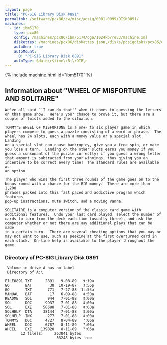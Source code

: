 ```yaml
---
layout: page
title: "PC-SIG Library Disk #891"
permalink: /software/pcx86/sw/misc/pcsig/0001-0999/DISK0891/
machines:
  - id: ibm5170
    type: pcx86
    config: /machines/pcx86/ibm/5170/cga/1024kb/rev3/machine.xml
    diskettes: /machines/pcx86/diskettes.json,/disks/pcsigdisks/pcx86/diskettes.json
    autoGen: true
    autoMount:
      B: "PC-SIG Library Disk 0891"
    autoType: $date\r$time\rB:\rDIR\r
---
```


{% include machine.html id="ibm5170" %}

## Information about "WHEEL OF MISFORTUNE AND SOLITAIRE"

    We've all said ``I can do that'' when it comes to guessing the letters
    on that game show.  Here's your chance to prove it, but there are a
    couple of twists added to the situation.
    
    TOMMY'S WHEEL OF MISFORTUNE is a one- to six player game in which
    players compete to guess a puzzle consisting of a word or phrase.  The
    wheel has 24 slots, each with a money value or a special slot.  Landing
    on a special slot can cause bankruptcy, give you a free spin, or make
    you lose a turn.  Landing on the other slots earns you money if you
    guess a consonant of the puzzle correctly; if you guess a wrong letter
    that amount is subtracted from your winnings, thus giving you an
    incentive to be correct every time!  The standard rules are available as
    an option.
    
    The player who wins the first three rounds of the game goes on to the
    bonus round with a chance for the BIG money.  There are more than 1,200
    phrases packed into this fast paced and addictive program which features
    pop-up instructions, mute switch, and a moving Vanna.
    
    SOLITAIRE is a computer version of the classic card game with
    additional features.  Undo your last card played, select the number of
    cards to turn from the deck each time (usually three), and ask the
    computer whether or not there are any additional plays that can be made
    in a certain turn.  There are several cheating options that you may or
    may not want to use, such as peeking at the first overturned card in
    each stack.  On-line help is available to the player throughout the
    game.

### Directory of PC-SIG Library Disk 0891

     Volume in drive A has no label
     Directory of A:\

    FILE0891 TXT      2891   9-08-89   9:19a
    GO       BAT        38  10-19-87   3:56p
    GO       TXT       771   7-27-88  11:53a
    MANUAL   BAT        17   6-09-88   8:50a
    README   SOL       944   7-01-88   8:00a
    SOL      DOC      9937   7-01-88   8:00a
    SOL      EXE     58688   7-01-88   8:00a
    SOLHELP  DTA     38144   7-01-88   8:00a
    SOLHELP  INX       277   7-01-88   8:00a
    TOMMYS   DOC      4727   8-04-89   7:06a
    WHEEL    DOC      6787   8-11-89   7:06a
    WHEEL    EXE    139820   8-11-89   7:06a
           12 file(s)     263041 bytes
                           53248 bytes free
